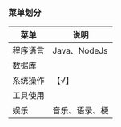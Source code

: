 ### 菜单划分

| 菜单     | 说明           |
| -------- | -------------- |
| 程序语言 | Java、NodeJs   |
| 数据库   |                |
| 系统操作 | 【√】          |
| 工具使用 |                |
| 娱乐     | 音乐、语录、梗 |

